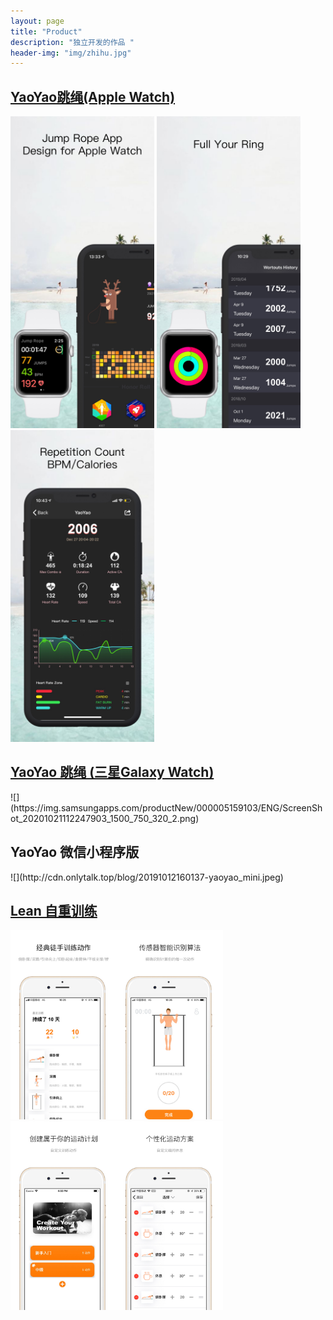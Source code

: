 ```yaml
---
layout: page
title: "Product"
description: "独立开发的作品 "
header-img: "img/zhihu.jpg"
---
```




<h2><a href = 'https://apps.apple.com/cn/app/yaoyao-jump-rope/id1179393901'>YaoYao跳绳(Apple Watch)</a></h2>

<p>
    <img src="/img/yaoyao1.jpg"  style="width:230px;display:inline">
    <img src="/img/yaoyao2.jpg"  style="width:230px;display:inline">
    <img src="/img/yaoyao3.jpg"  style="width:230px;display:inline">
</p>

<h2><a href = 'https://galaxy.store/yaoyao'>YaoYao 跳绳 (三星Galaxy Watch)</a></h2>
![](https://img.samsungapps.com/productNew/000005159103/ENG/ScreenShot_20201021112247903_1500_750_320_2.png)

<h2>YaoYao 微信小程序版</h2>
![](http://cdn.onlytalk.top/blog/20191012160137-yaoyao_mini.jpeg)


<h2><a href = 'https://itunes.apple.com/cn/app/id1435069659?mt=8'>Lean 自重训练</a></h2>
<p>
    <img src="/img/lean_s1.jpg"  style="width:340px;display:inline">
     <img src="/img/lean_s2.jpg"  style="width:340px;display:inline">
</p>











